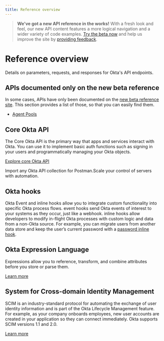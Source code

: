 ```yaml
---
title: Reference overview
---
```


> **We've got a new API reference in the works!** With a fresh look and feel, our new API content features a more logical navigation and a wider variety of code examples. [Try the beta now](https://developer.okta.com/docs/api/) and help us improve the site by [providing feedback](https://forms.gle/Y9XmNNTF2rPQwive7).

# Reference overview

Details on parameters, requests, and responses for Okta's API endpoints.

## APIs documented only on the new beta reference

In some cases, APIs have only been documented on the [new beta reference site](https://developer.okta.com/docs/api/). This section provides a list of those, so that you can easily find them.

* [Agent Pools](https://developer.okta.com/docs/api/openapi/okta-management/management/tag/AgentPools/#tag/AgentPools)

## Core Okta API

The Core Okta API is the primary way that apps and services interact with Okta. You can use it to implement basic auth functions such as signing in your users and programmatically managing your Okta objects.

[Explore core Okta API](/docs/reference/core-okta-api/)

<Cards><Card href="/docs/reference/postman-collections/" cardTitle="Postman Collections" :showFooter=true>Import any Okta API collection for Postman.</Card><Card href="/docs/reference/api/asa/introduction/" cardTitle="Advanced Server Access API" :showFooter=true>Scale your control of servers with automation.</Card></Cards>

## Okta hooks

Okta Event and inline hooks allow you to integrate custom functionality into specific Okta process flows. event hooks send Okta events of interest to your systems as they occur, just like a webhook. inline hooks allow developers to modify in-flight Okta processes with custom logic and data from a non-Okta source. For example, you can migrate users from another data store and keep the user’s current password with a [password inline hook](/docs/reference/password-hook/).

## Okta Expression Language

Expressions allow you to reference, transform, and combine attributes before you store or parse them.

[Learn more](/docs/reference/okta-expression-language/)

## System for Cross-domain Identity Management

SCIM is an industry-standard protocol for automating the exchange of user identity information and is part of the Okta Lifecycle Management feature. For example, as your company onboards employees, new user accounts are created in your application so they can connect immediately. Okta supports SCIM versions 1.1 and 2.0.

[Learn more](/docs/reference/scim/)

